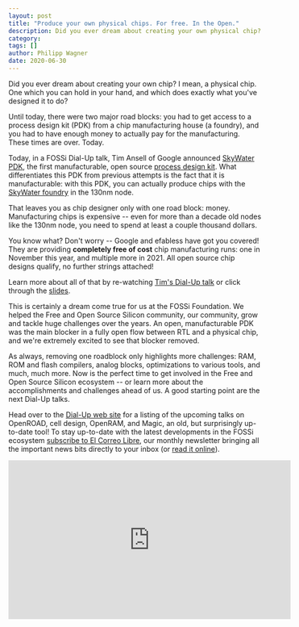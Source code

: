 ```yaml
---
layout: post
title: "Produce your own physical chips. For free. In the Open."
description: Did you ever dream about creating your own physical chip? Do it today. For free. Fully open source.
category:
tags: []
author: Philipp Wagner
date: 2020-06-30
---
```


Did you ever dream about creating your own chip?
I mean, a physical chip.
One which you can hold in your hand, and which does exactly what you've designed it to do?

Until today, there were two major road blocks: you had to get access to a process design kit (PDK) from a chip manufacturing house (a foundry), and you had to have enough money to actually pay for the manufacturing.
These times are over.
Today.

Today, in a FOSSi Dial-Up talk, Tim Ansell of Google announced [SkyWater PDK](https://github.com/google/skywater-pdk), the first manufacturable, open source [process design kit](https://en.wikipedia.org/wiki/Process_design_kit).
What differentiates this PDK from previous attempts is the fact that it is manufacturable: with this PDK, you can actually produce chips with the [SkyWater foundry](https://www.skywatertechnology.com/) in the 130nm node.

That leaves you as chip designer only with one road block: money.
Manufacturing chips is expensive -- even for more than a decade old nodes like the 130nm node, you need to spend at least a couple thousand dollars.

You know what?
Don't worry -- Google and efabless have got you covered!
They are providing **completely free of cost** chip manufacturing runs: one in November this year, and multiple more in 2021.
All open source chip designs qualify, no further strings attached!

Learn more about all of that by re-watching [Tim's Dial-Up talk](https://www.youtube.com/watch?v=EczW2IWdnOM) or click through the [slides](https://docs.google.com/presentation/d/e/2PACX-1vRtwZPc8ykkkgtUkHkoJZrP9jKOo3FYdKqbg-So0ic6_kx7ha1vHnxrWmuxWkTc9GfC8xl0TfEpMLwK/pub?start=false&loop=false&delayms=3000).

This is certainly a dream come true for us at the FOSSi Foundation.
We helped the Free and Open Source Silicon community, our community, grow and tackle huge challenges over the years.
An open, manufacturable PDK was the main blocker in a fully open flow between RTL and a physical chip, and we're extremely excited to see that blocker removed.

As always, removing one roadblock only highlights more challenges:
RAM, ROM and flash compilers, analog blocks, optimizations to various tools, and much, much more.
Now is the perfect time to get involved in the Free and Open Source Silicon ecosystem -- or learn more about the accomplishments and challenges ahead of us.
A good starting point are the next Dial-Up talks.

Head over to the [Dial-Up web site](https://fossi-foundation.org/dial-up/) for a listing of the upcoming talks on OpenROAD, cell design, OpenRAM, and Magic, an old, but surprisingly up-to-date tool!
To stay up-to-date with the latest developments in the FOSSi ecosystem [subscribe to El Correo Libre](https://librecores.us17.list-manage.com/subscribe?u=5d525b453672149a60c198960&id=1241c8638b), our monthly newsletter bringing all the important news bits directly to your inbox (or [read it online](https://medium.com/librecores)).

<iframe width="560" height="315" src="https://www.youtube-nocookie.com/embed/EczW2IWdnOM" frameborder="0" allow="accelerometer; autoplay; encrypted-media; gyroscope; picture-in-picture" allowfullscreen></iframe>
